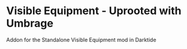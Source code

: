 # Visible Equipment - Uprooted with Umbrage
Addon for the Standalone Visible Equipment mod in Darktide